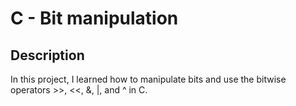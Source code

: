 # C - Bit manipulation

## Description

In this project, I learned how to manipulate bits and use the bitwise operators >>, <<, &, |, and ^ in C.
